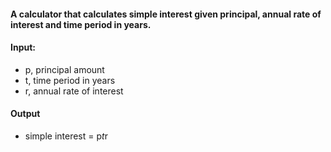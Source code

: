 #### A calculator that calculates simple interest given principal, annual rate of interest and time period in years.

#### Input:
 +  p, principal amount
 +  t, time period in years
 +  r, annual rate of interest
   
#### Output
 +  simple interest = p*t*r
